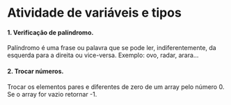 # Atividade de variáveis e tipos

####  1. Verificação de palíndromo.

Palíndromo é uma frase ou palavra que se pode ler, indiferentemente, da esquerda para a direita ou vice-versa. Exemplo: ovo, radar, arara...



#### 2. Trocar números.

Trocar os elementos pares e diferentes de zero de um array pelo número 0. Se o array for vazio retornar -1.

